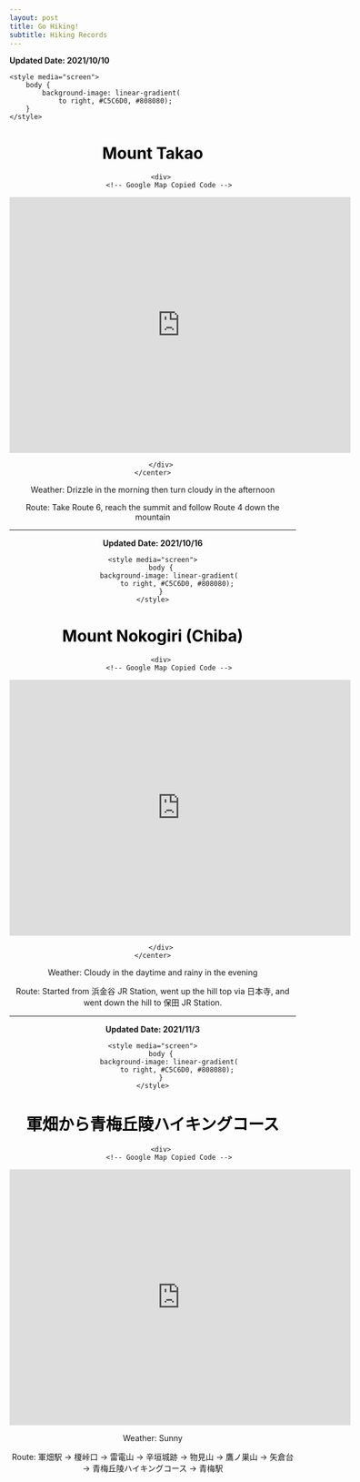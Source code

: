 ```yaml
---
layout: post
title: Go Hiking!
subtitle: Hiking Records
---
```


**Updated Date: 2021/10/10**


<html>
  
<head>
    <meta charset="utf-8">
    <title>Customize the scroll-bar</title>
  
    <style media="screen">
        body {
            background-image: linear-gradient(
                to right, #C5C6D0, #808080);
        }
    </style>
</head>
  
<body>
    <center>
        <h1 style="color:black;">
            Mount Takao
        </h1>
          
        <div>
            <!-- Google Map Copied Code -->
 <iframe src="https://www.google.com/maps/embed?pb=!1m18!1m12!1m3!1d3330.746984744114!2d139.24364291757556!3d35.625779657362!2m3!1f0!2f0!3f0!3m2!1i1024!2i768!4f13.1!3m3!1m2!1s0x6019197f5ea3876f%3A0xc7070b841ef62fdf!2z6auY5bC-5bGx!5e1!3m2!1szh-CN!2sjp!4v1633937143133!5m2!1szh-CN!2sjp" 
         width="600" 
         height="450" 
         style="border:0;" 
         allowfullscreen="" 
         loading="lazy">
          </iframe>

        </div>
    </center>
</body>
  
</html>

Weather: Drizzle in the morning then turn cloudy in the afternoon

Route: Take Route 6, reach the summit and follow Route 4 down the mountain

---

**Updated Date: 2021/10/16**

<html>

<head>
    <meta charset="utf-8">
    <title>Customize the scroll-bar</title>
  
    <style media="screen">
        body {
            background-image: linear-gradient(
                to right, #C5C6D0, #808080);
        }
    </style>
</head>  
  
<body>
    <center>
        <h1 style="color:black;">
            Mount Nokogiri (Chiba)
        </h1>
          
        <div>
            <!-- Google Map Copied Code -->
<iframe src="https://www.google.com/maps/embed?pb=!1m18!1m12!1m3!1d61465.50900466176!2d139.823256774073!3d35.16033097571605!2m3!1f0!2f0!3f0!3m2!1i1024!2i768!4f13.1!3m3!1m2!1s0x60181b26e686b0ef%3A0xc258c596637b9320!2z6Yu45bGxICjljYPokYnnuKMp!5e1!3m2!1szh-CN!2sjp!4v1634518613189!5m2!1szh-CN!2sjp" width="600" height="450" style="border:0;" allowfullscreen="" loading="lazy"></iframe>

        </div>
    </center>
</body>
  
</html>

Weather: Cloudy in the daytime and rainy in the evening

Route: Started from 浜金谷 JR Station, went up the hill top via 日本寺, and went down the hill to 保田 JR Station.

---

**Updated Date: 2021/11/3**

<html>

<head>
    <meta charset="utf-8">
    <title>Customize the scroll-bar</title>
  
    <style media="screen">
        body {
            background-image: linear-gradient(
                to right, #C5C6D0, #808080);
        }
    </style>
</head>  
  
<body>
    <center>
        <h1 style="color:black;">
            軍畑から青梅丘陵ハイキングコース
        </h1>
          
        <div>
            <!-- Google Map Copied Code -->
<iframe src="https://www.google.com/maps/embed?pb=!1m18!1m12!1m3!1d32666.111713578644!2d139.25973584251363!3d35.79327664434116!2m3!1f0!2f0!3f0!3m2!1i1024!2i768!4f13.1!3m3!1m2!1s0x601925d1a5d506bf%3A0x3ae075e4f44228bc!2z6Z2S5qKF5LiY6Zm144OP44Kk44Kt44Oz44Kw44Kz44O844K5!5e1!3m2!1szh-CN!2sjp!4v1637579089872!5m2!1szh-CN!2sjp" width="600" height="450" style="border:0;" allowfullscreen="" loading="lazy"></iframe>          
        </div>
    </center>
</body>
  
</html>

Weather: Sunny

Route: 軍畑駅 → 榎峠口 → 雷電山 → 辛垣城跡 → 物見山 → 鷹ノ巣山 → 矢倉台 → 青梅丘陵ハイキングコース → 青梅駅

